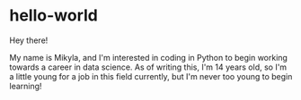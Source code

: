 # hello-world

Hey there!

My name is Mikyla, and I'm interested in coding in Python to begin working towards a career in data science. As of writing this, I'm 14 years old, so I'm a little young for a job in this field currently, but I'm never too young to begin learning!
